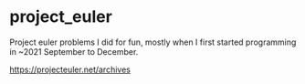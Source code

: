 # project_euler
Project euler problems I did for fun, mostly when I first started programming in ~2021 September to December.

https://projecteuler.net/archives
